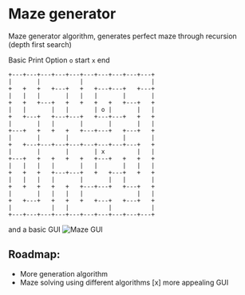 # Maze generator

Maze generator algorithm, generates perfect maze through recursion (depth first search)

Basic Print Option 
`o` start
`x` end

```
+---+---+---+---+---+---+---+---+---+---+
|       |           |                   |
+   +   +   +---+   +   +---+---+   +---+
|   |   |       |   |   |       |       |
+   +   +---+   +   +   +   +   +---+   +
|   |       |   |       | o |       |   |
+   +---+   +---+---+   +---+---+   +   +
|       |   |       |       |       |   |
+---+   +   +   +   +---+---+   +---+   +
|       |       |               |       |
+   +---+---+---+---+---+---+---+---+   +
|       |       |       | x         |   |
+---+   +   +   +   +   +---+   +   +   +
|   |   |   |       |   |       |   |   |
+   +   +   +---+---+   +   +---+   +   +
|   |   |   |       |       |   |       |
+   +   +   +   +   +---+---+   +---+   +
|       |   |   |   |               |   |
+   +---+   +   +   +   +---+   +---+   +
|           |   |           |           |
+---+---+---+---+---+---+---+---+---+---+

```

and a basic GUI
<img src="https://imgur.com/a/OxyhqTi" alt="Maze GUI">


## Roadmap:
- More generation algorithm
- Maze solving using different algorithms
[x] more appealing GUI


